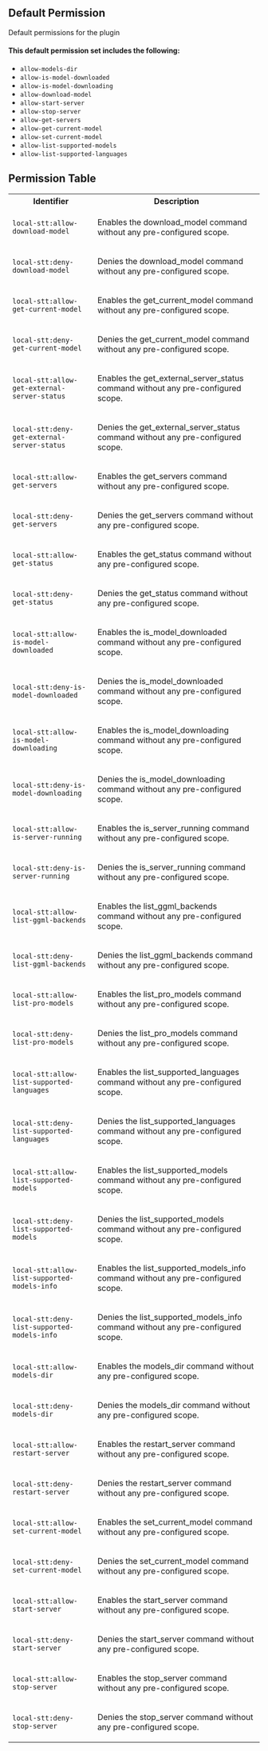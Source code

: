 ## Default Permission

Default permissions for the plugin

#### This default permission set includes the following:

- `allow-models-dir`
- `allow-is-model-downloaded`
- `allow-is-model-downloading`
- `allow-download-model`
- `allow-start-server`
- `allow-stop-server`
- `allow-get-servers`
- `allow-get-current-model`
- `allow-set-current-model`
- `allow-list-supported-models`
- `allow-list-supported-languages`

## Permission Table

<table>
<tr>
<th>Identifier</th>
<th>Description</th>
</tr>


<tr>
<td>

`local-stt:allow-download-model`

</td>
<td>

Enables the download_model command without any pre-configured scope.

</td>
</tr>

<tr>
<td>

`local-stt:deny-download-model`

</td>
<td>

Denies the download_model command without any pre-configured scope.

</td>
</tr>

<tr>
<td>

`local-stt:allow-get-current-model`

</td>
<td>

Enables the get_current_model command without any pre-configured scope.

</td>
</tr>

<tr>
<td>

`local-stt:deny-get-current-model`

</td>
<td>

Denies the get_current_model command without any pre-configured scope.

</td>
</tr>

<tr>
<td>

`local-stt:allow-get-external-server-status`

</td>
<td>

Enables the get_external_server_status command without any pre-configured scope.

</td>
</tr>

<tr>
<td>

`local-stt:deny-get-external-server-status`

</td>
<td>

Denies the get_external_server_status command without any pre-configured scope.

</td>
</tr>

<tr>
<td>

`local-stt:allow-get-servers`

</td>
<td>

Enables the get_servers command without any pre-configured scope.

</td>
</tr>

<tr>
<td>

`local-stt:deny-get-servers`

</td>
<td>

Denies the get_servers command without any pre-configured scope.

</td>
</tr>

<tr>
<td>

`local-stt:allow-get-status`

</td>
<td>

Enables the get_status command without any pre-configured scope.

</td>
</tr>

<tr>
<td>

`local-stt:deny-get-status`

</td>
<td>

Denies the get_status command without any pre-configured scope.

</td>
</tr>

<tr>
<td>

`local-stt:allow-is-model-downloaded`

</td>
<td>

Enables the is_model_downloaded command without any pre-configured scope.

</td>
</tr>

<tr>
<td>

`local-stt:deny-is-model-downloaded`

</td>
<td>

Denies the is_model_downloaded command without any pre-configured scope.

</td>
</tr>

<tr>
<td>

`local-stt:allow-is-model-downloading`

</td>
<td>

Enables the is_model_downloading command without any pre-configured scope.

</td>
</tr>

<tr>
<td>

`local-stt:deny-is-model-downloading`

</td>
<td>

Denies the is_model_downloading command without any pre-configured scope.

</td>
</tr>

<tr>
<td>

`local-stt:allow-is-server-running`

</td>
<td>

Enables the is_server_running command without any pre-configured scope.

</td>
</tr>

<tr>
<td>

`local-stt:deny-is-server-running`

</td>
<td>

Denies the is_server_running command without any pre-configured scope.

</td>
</tr>

<tr>
<td>

`local-stt:allow-list-ggml-backends`

</td>
<td>

Enables the list_ggml_backends command without any pre-configured scope.

</td>
</tr>

<tr>
<td>

`local-stt:deny-list-ggml-backends`

</td>
<td>

Denies the list_ggml_backends command without any pre-configured scope.

</td>
</tr>

<tr>
<td>

`local-stt:allow-list-pro-models`

</td>
<td>

Enables the list_pro_models command without any pre-configured scope.

</td>
</tr>

<tr>
<td>

`local-stt:deny-list-pro-models`

</td>
<td>

Denies the list_pro_models command without any pre-configured scope.

</td>
</tr>

<tr>
<td>

`local-stt:allow-list-supported-languages`

</td>
<td>

Enables the list_supported_languages command without any pre-configured scope.

</td>
</tr>

<tr>
<td>

`local-stt:deny-list-supported-languages`

</td>
<td>

Denies the list_supported_languages command without any pre-configured scope.

</td>
</tr>

<tr>
<td>

`local-stt:allow-list-supported-models`

</td>
<td>

Enables the list_supported_models command without any pre-configured scope.

</td>
</tr>

<tr>
<td>

`local-stt:deny-list-supported-models`

</td>
<td>

Denies the list_supported_models command without any pre-configured scope.

</td>
</tr>

<tr>
<td>

`local-stt:allow-list-supported-models-info`

</td>
<td>

Enables the list_supported_models_info command without any pre-configured scope.

</td>
</tr>

<tr>
<td>

`local-stt:deny-list-supported-models-info`

</td>
<td>

Denies the list_supported_models_info command without any pre-configured scope.

</td>
</tr>

<tr>
<td>

`local-stt:allow-models-dir`

</td>
<td>

Enables the models_dir command without any pre-configured scope.

</td>
</tr>

<tr>
<td>

`local-stt:deny-models-dir`

</td>
<td>

Denies the models_dir command without any pre-configured scope.

</td>
</tr>

<tr>
<td>

`local-stt:allow-restart-server`

</td>
<td>

Enables the restart_server command without any pre-configured scope.

</td>
</tr>

<tr>
<td>

`local-stt:deny-restart-server`

</td>
<td>

Denies the restart_server command without any pre-configured scope.

</td>
</tr>

<tr>
<td>

`local-stt:allow-set-current-model`

</td>
<td>

Enables the set_current_model command without any pre-configured scope.

</td>
</tr>

<tr>
<td>

`local-stt:deny-set-current-model`

</td>
<td>

Denies the set_current_model command without any pre-configured scope.

</td>
</tr>

<tr>
<td>

`local-stt:allow-start-server`

</td>
<td>

Enables the start_server command without any pre-configured scope.

</td>
</tr>

<tr>
<td>

`local-stt:deny-start-server`

</td>
<td>

Denies the start_server command without any pre-configured scope.

</td>
</tr>

<tr>
<td>

`local-stt:allow-stop-server`

</td>
<td>

Enables the stop_server command without any pre-configured scope.

</td>
</tr>

<tr>
<td>

`local-stt:deny-stop-server`

</td>
<td>

Denies the stop_server command without any pre-configured scope.

</td>
</tr>
</table>
